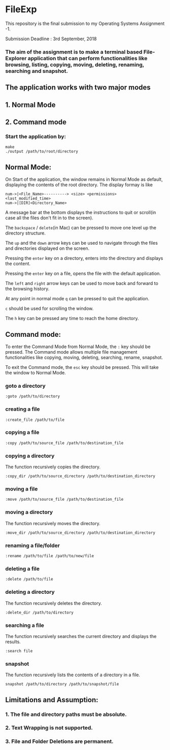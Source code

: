 # FileExp
This repository is the final submission to my Operating Systems Assignment -1.



Submission Deadline : 3rd September, 2018

### The aim of the assignment is to make a terminal based File-Explorer application that can perform functionalities like browsing, listing, copying, moving, deleting, renaming, searching and snapshot.

## The application works with two major modes

## 1. Normal Mode

## 2. Command mode

### Start the application by:
```
make
./output /path/to/root/directory
```

## Normal Mode:
On Start of the application, the window remains in Normal Mode as default, displaying the contents of the root directory.
The display formay is like
```
num->|<File_Name>----------> <size>	<permissions>	<last_modified_time>
num->|[DIR]<Directory_Name>
```
A message bar at the bottom displays the instructions to quit or scroll(in case all the files don't fit in to the screen).

The `backspace` / `delete`(in Mac) can be pressed to move one level up the directory structure.

The `up` and the `down` arrow keys can be used to navigate through the files and directories displayed on the screen.

Pressing the `enter` key on a directory, enters into the directory and displays the content.

Pressing the `enter` key on a file, opens the file with the default application.

The `left` and `right` arrow keys can be used to move back and forward to the browsing history.

At any point in normal mode `q` can be pressed to quit the application.

`c` should be used for scrolling the window.

The `h` key can be pressed any time to reach the home directory.

## Command mode:
To enter the Command Mode from Normal Mode, the `:` key should be pressed.
The Command mode allows multiple file management functionalities like copying, moving, deleting, searching, rename,  snapshot.

To exit the Command mode, the `esc` key should be pressed. This will take the window to Normal Mode.

### goto a directory
```
:goto /path/to/directory
```
### creating a file
```
:create_file /path/to/file
```
### copying a file
```
:copy /path/to/source_file /path/to/destination_file
```
### copying a directory
The function recursively copies the directory.
```
:copy_dir /path/to/source_directory /path/to/destination_directory
```
### moving a file
```
:move /path/to/source_file /path/to/destination_file
```
### moving a directory
The function recursively moves the directory.
```
:move_dir /path/to/source_directory /path/to/destination_directory
```
### renaming a file/folder
```
:rename /path/to/file /path/to/new/file
```
### deleting a file
```
:delete /path/to/file
```
### deleting a directory
The function recursively deletes the directory.
```
:delete_dir /path/to/directory
```
### searching a file
The function recursively searches the current directory and displays the results.
```
:search file
```
### snapshot
The function recursively lists the contents of a directory in a file.
```
snapshot /path/to/directory /path/to/snapshot/file
```
## Limitations and Assumption:
### 1. The file and directory paths must be absolute.
### 2. Text Wrapping is not supported.
### 3. File and Folder Deletions are permanent.